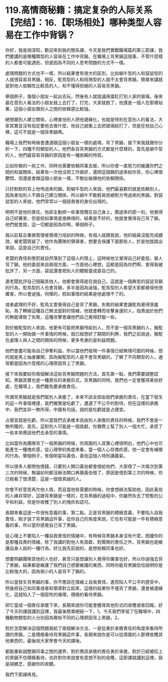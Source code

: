 # 119.高情商秘籍：搞定复杂的人际关系【完结】：16.【职场相处】哪种类型人容易在工作中背锅？

你好，我是胡深知，歡迎來到我的關系課，今天是我們實戰職場篇的第三節課，我們要講的是哪種類型的人容易在工作中背鍋，在職場上背黑鍋這個事，不管什麼樣的人都會可能遇到，但是因為不同的人思考問題的方式不一樣。

處理問題的方式也不一樣，所以結果會有很大的區別，比如蝸牛型的人和袋鼠型的人就很容易背黑鍋，相反，鴕鳥型的人和班鳩型的人就不太會背黑鍋，簡單來講就是對他人依賴性比較高的人，和不懂得拒絕的人容易背黑鍋。

舉個例子，幾個小朋友一起出去玩，然後有人就提議用蛋缸打別人家的玻璃，後來最在意別人看法的小朋友就上去打了，打完，大家就跑了，他還是一個人在那裡站著，這個小朋友跟別人之間的依賴感比較強。

總想跟別人建立關係，心裡害怕別人把他邊緣化，也就是特別在意別人的看法，大家其實並沒有指定要他去做什麼，他自己就衝上去把玻璃給打了，但是在他自己心裡，這可不就是一個背黑鍋嗎。

職場上我們有時候會遭遇跟這個小朋友一樣的處境，背了黑鍋，接下來我就跟你分析一下，四種不同類型的人，他們各自背黑鍋的方式都是什麼樣的，首先是蝸牛型的人，他們最容易背鍋的原因是有一種依賴的特質。

比如你做的一些工作，同時也需要依賴同事去做，所以你會一直努力的維護你們之間的和諧關係，結果有一次他沒把工作做好，還把這個鍋扔過來給你背，你心裡很鬱悶，但還是會跟這個小朋友一樣，不敢扯破跟他的依賴關係。

只好默默的背上他甩過來的鍋，對蝸牛型的人來說，他們最喜歡的就是依賴別人，因為害怕別人不跟自己建立關係，所以蝸牛不敢輕易拒絕對方甩過來的黑鍋，對袋鼠型的人來說，他們常常以一個拯救者的身份出現的。

明明不是他的責任，他卻主動把一些事情攬在自己身上，攬過來的那一刻，他覺得自己好厲害，但是假如事情是很麻煩的，結果是不好的，他就會覺得自己背了鍋，他們就會說，這一切都是因為你啊，舉個例子。

我以前幫企業做管理者領導力培訓的時候，有個人就跟我說，他的組員沒能完成績效，被老闆質疑了，他作為團隊的領導者，想要去保護下面那些人，於是他就跳出來說，這是自己的責任。

老闆的責怪和懲罰就自然落到了這個人的頭上，這時候他又覺得自己好委屈，替人背了鍋，他的委屈來自兩個方面，一方面他心裡想，這都是因為你們啊，害得我被批評了，另一方面，袋鼠還會把別人的體驗當成是自己的。

連老闆批評自己阻礙其他人，他都會覺得是在說自己，這就是一個典型的袋鼠背鍋的行為，鴕鳥型的人也會背鍋，多半是因為逞強，鴕鳥型的人希望大家都覺得他很厲害，所以會逞強，同樣的，假如事情的結果是他處理不了的。

或者處理的不好，鴕鳥又會覺得自己是背了黑鍋，失敗的結果會讓鴕鳥覺得很羞恥，為了轉嫁這種自己無法面對的情緒，他就會轉而攻擊身邊的人，指責由於他們的無能導致了失敗，這種攻擊會讓他們自己覺得舒服一些。

對於搬鴕型的人來說，他更有可能把黑鍋甩給別人，而不是一個背黑鍋的人，搬鴕型的人一開始做一件事情的時候，就已經想好了期間的利弊，我們之前說過，搬鴕在處理人與人之間的關係的時候，更多考慮的是利益問題。

他們會盡可能為自己爭奪利益，所以當他們發現一件事情已經無理可圖的時候，想的就是馬上抽身離開，因為搬鴕型的人是不會背黑鍋的，了解了不同類型的人，通常都是因為什麼樣的心理原因背上了黑鍋。

接下來我要給你兩個解決這些背黑鍋問題的方法，首先第一點，我們需要調整認知，黑鍋其實也是一種責任的承擔形式，背黑鍋的同時，我們也一定會獲得某些好處，在職場上，我們難免要承擔責任。

所謂背黑鍋就是我們幫別人承擔了，本來不該全部由我們承擔的責任，在當下發生的這一件事情裡邊，我們確實是吃虧了，遭遇了不公平的對待，但在這樣的承擔中，我們並非一無所得，中國有句話，說的是吃虧就是占便宜。

占便宜就是吃虧，所以當我們去承擔本該由別人承擔的責任的時候，我們不會是一無所獲的，首先，這對別人可能是一個貢獻，你實際上幫了別人一個大忙，承受了一些本來應該他們去承受的事情。

比如當你為團隊背了一個黑鍋的時候，你周圍的人其實心裡很明白，他們心中也可能產生一種愧疚感，從心理學的角度來看，當一個人心存愧疚感，他一定會有補償的行為，舉個例子，有個明星叫黃伯，黃伯這個人特別講義氣。

所以很多人都問他借錢，只要別人開口黃伯都會借給他們，大家借了一次兩次到第三次的時候，無論如何都沒辦法開口再跟黃伯借了，原因是借到第三次的時候，你已經看了很清楚，這是一個很真誠的人。

你會不好意思再欠他人情，而且當他有需要的時候，你會想辦法幫助他，因此黃伯的人緣非常好，這跟背黑鍋是一樣的，在背黑鍋的過程中，你雖然失去了短暫的公平和利益，但是你收穫了別人的愧疚和認可。

長期來看這是一件很有意義的事，第二點，正是背黑鍋的積極意義，不要陷入自我責怪，剛才說了背黑鍋這件事，從你自己的角度來說，它也有可能是一件有積極意義的事，所以當你感覺自己背了黑鍋。

從心理上不要陷入一種自我責怪的情緒中，有時候背黑鍋本身沒有什麼，困擾你的是那種自責的情緒，除了我講的對他人有貢獻，對團隊的責任之外，背黑鍋也是維護自身人設的一種行為，好比我先前說的，是想依賴同事也好。

想要照顧團隊其他的人也好，甚至只是想讓別人覺得你厲害也好，所以你逞強去背了黑鍋，結果都是維護了我們自己想要維護的東西，同時你能背黑鍋恰恰說明你是比較強大的，因為弱小的人是背不了鍋的。

所以當發生背黑鍋的事，你不應該在情緒上自我責怪，進而陷入不公平的感受中，然後把自己和同事或者和領導對立起來，這樣的結果你不僅背了黑鍋，還會被邊緣化，這就陷入了一個惡性的循環，積極的看待黑鍋。

把它當成一個責任承擔下來，長期來說你可能會獲得其他形式的收穫或者回報，好了今天的課就講到這裡，我最後簡單總結一下，1。今天我們學習了在職場中，四種動物類型的人分別因為哪些不同的心理原因背上黑鍋，2。

對於怎麼解決這個問題我給了兩個解決方法，一是從勇於承擔責任的角度來看待所謂的黑鍋，二是積極看待背黑鍋這件事，長期來說你是可以從周圍的人那裡收穫其他東西的，最後祝大家學會今天的課後。

都能重新調整跟同事之間的邊界，對於應該承擔的責任勇於承擔，對於已經被扣上的黑鍋不仿積極看待，也許對你來說會有意想不到的收穫，這節課就講到這裡，我是胡勝芝，感謝你的收聽。

我們下節課再見。